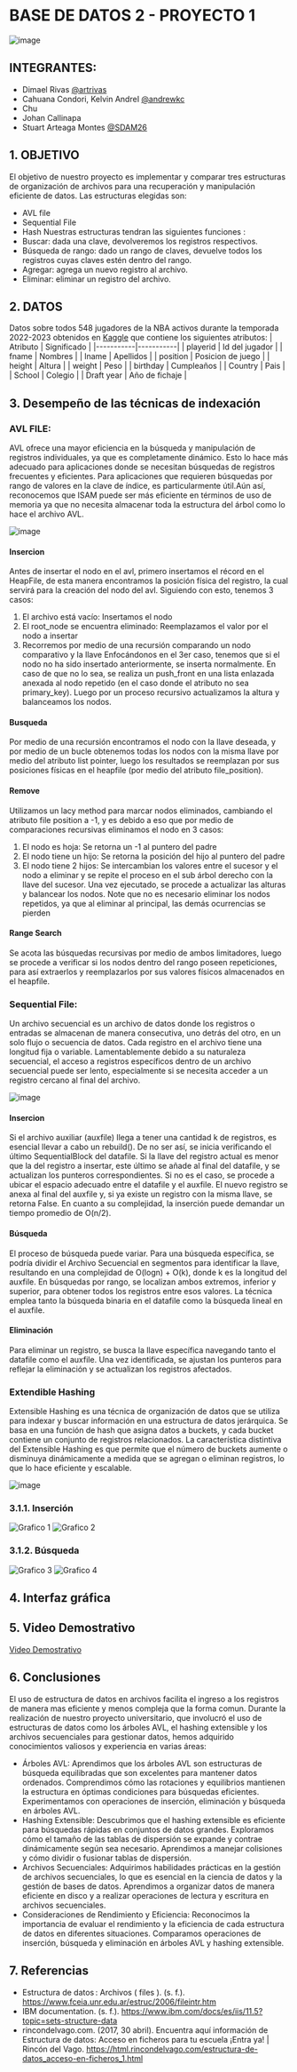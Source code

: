 # BASE DE DATOS 2 - PROYECTO 1
![image](https://github.com/artrivas/proyecto1DB/assets/87825436/b57c62e9-cc40-46d5-b31e-83a93daf1089)

## INTEGRANTES:

* Dimael Rivas [@artrivas](https://github.com/artrivas)
* Cahuana Condori, Kelvin AndreI [@andrewkc](https://github.com/andrewkc) 
* Chu
* Johan Callinapa
* Stuart Arteaga Montes [@SDAM26](https://github.com/SDAM26)

## 1. OBJETIVO
El objetivo de nuestro proyecto es implementar y comparar tres estructuras de organización de archivos para una recuperación y manipulación eficiente de datos. Las estructuras elegidas son:
* AVL file
* Sequential File
* Hash
Nuestras estructuras tendran las siguientes funciones :
* Buscar: dada una clave, devolveremos los registros respectivos.
* Búsqueda de rango: dado un rango de claves, devuelve todos los registros cuyas claves estén dentro del rango.
* Agregar: agrega un nuevo registro al archivo.
* Eliminar: eliminar un registro del archivo.
## 2. DATOS 
Datos sobre todos 548 jugadores de la NBA activos durante la temporada 2022-2023 obtenidos en [Kaggle](https://www.kaggle.com/datasets/szymonjwiak/nba-active-players-data-images)  que contiene los siguientes atributos:
| Atributo | Significado |
|-----------|-----------|
| playerid    | Id del jugador   |
|   fname  | Nombres    |
| lname    | Apellidos    |
| position    | Posicion de juego   |
| height     | Altura    |
| weight    | Peso    |
| birthday   | Cumpleaños    |
| Country    | Pais   |
| School    | Colegio    |
| Draft year    | Año de fichaje    |
## 3. Desempeño de las técnicas de indexación 
### AVL FILE:
AVL ofrece una mayor eficiencia en la búsqueda y manipulación de registros individuales, ya que es completamente dinámico. Esto lo hace más adecuado para aplicaciones donde se necesitan búsquedas de registros frecuentes y eficientes. Para aplicaciones que requieren búsquedas por rango de valores en la clave de índice, es particularmente útil.Aún así, reconocemos que ISAM puede ser más eficiente en términos de uso de memoria ya que no necesita almacenar toda la estructura del árbol como lo hace el archivo AVL.

![image](https://github.com/artrivas/proyecto1DB/assets/87825436/44403560-f8f6-42e8-bfe4-b3bdda6d0240)

#### Insercion
Antes de insertar el nodo en el avl, primero insertamos el récord en el HeapFile, de esta manera encontramos la posición física del registro, la cual servirá para la creación del nodo del avl. Siguiendo con esto, tenemos 3 casos:
  1. El archivo está vacío: Insertamos el nodo
  2. El root_node se encuentra eliminado: Reemplazamos el valor por el nodo a insertar
  3. Recorremos por medio de una recursión comparando un nodo comparativo y la llave
Enfocándonos en el 3er caso, tenemos que si el nodo no ha sido insertado anteriormente, se inserta normalmente. En caso de que no lo sea, se realiza un push_front en una lista enlazada anexada al nodo repetido (en el caso donde el atributo no sea primary_key). Luego por un proceso recursivo actualizamos la altura y balanceamos los nodos.

#### Busqueda
Por medio de una recursión encontramos el nodo con la llave deseada, y por medio de un bucle obtenemos todas los nodos con la misma llave por medio del atributo list pointer, luego los resultados se reemplazan por sus posiciones físicas en el heapfile (por medio del atributo file_position).

#### Remove
Utilizamos un lacy method para marcar nodos eliminados, cambiando el atributo file position a -1, y es debido a eso que por medio de comparaciones recursivas eliminamos el nodo en 3 casos:
  1. El nodo es hoja: Se retorna un -1 al puntero del padre
  2. El nodo tiene un hijo: Se retorna la posición del hijo al puntero del padre
  3. El nodo tiene 2 hijos: Se intercambian los valores entre el sucesor y el nodo a eliminar y se repite el proceso en el sub árbol derecho con la llave del sucesor.
Una vez ejecutado, se procede a actualizar las alturas y balancear los nodos. Note que no es necesario eliminar los nodos repetidos, ya que al eliminar al principal, las demás ocurrencias se pierden

#### Range Search
Se acota las búsquedas recursivas por medio de ambos limitadores, luego se procede a verificar si los nodos dentro del rango poseen repeticiones, para así extraerlos y reemplazarlos por sus valores físicos almacenados en el heapfile.


### Sequential File:
Un archivo secuencial es un archivo de datos donde los registros o entradas se almacenan de manera consecutiva, uno detrás del otro, en un solo flujo o secuencia de datos. Cada registro en el archivo tiene una longitud fija o variable. Lamentablemente debido a su naturaleza secuencial, el acceso a registros específicos dentro de un archivo secuencial puede ser lento, especialmente si se necesita acceder a un registro cercano al final del archivo.

![image](https://github.com/artrivas/proyecto1DB/assets/87825436/c27ab987-089a-4418-b1d4-0ff72e27d851)
#### Insercion
Si el archivo auxiliar (auxfile) llega a tener una cantidad k de registros, es esencial llevar a cabo un rebuild(). De no ser así, se inicia verificando el último SequentialBlock del datafile. Si la llave del registro actual es menor que la del registro a insertar, este último se añade al final del datafile, y se actualizan los punteros correspondientes. Si no es el caso, se procede a ubicar el espacio adecuado entre el datafile y el auxfile. El nuevo registro se anexa al final del auxfile y, si ya existe un registro con la misma llave, se retorna False. En cuanto a su complejidad, la inserción puede demandar un tiempo promedio de O(n/2).
#### Búsqueda 

El proceso de búsqueda puede variar. Para una búsqueda específica, se podría dividir el Archivo Secuencial en segmentos para identificar la llave, resultando en una complejidad de O(logn) + O(k), donde k es la longitud del auxfile. En búsquedas por rango, se localizan ambos extremos, inferior y superior, para obtener todos los registros entre esos valores. La técnica emplea tanto la búsqueda binaria en el datafile como la búsqueda lineal en el auxfile.


#### Eliminación

Para eliminar un registro, se busca la llave específica navegando tanto el datafile como el auxfile. Una vez identificada, se ajustan los punteros para reflejar la eliminación y se actualizan los registros afectados.


### Extendible Hashing 
Extensible Hashing es una técnica de organización de datos que se utiliza para indexar y buscar información en una estructura de datos jerárquica. Se basa en una función de hash que asigna datos a buckets, y cada bucket contiene un conjunto de registros relacionados. La característica distintiva del Extensible Hashing es que permite que el número de buckets aumente o disminuya dinámicamente a medida que se agregan o eliminan registros, lo que lo hace eficiente y escalable.

![image](https://github.com/artrivas/proyecto1DB/assets/87825436/1cde3731-62ba-4a11-a005-b63601966188)

### 3.1.1. Inserción
![Grafico 1](graficos/grafico1.png)
![Grafico 2](graficos/grafico2.png)
### 3.1.2. Búsqueda
![Grafico 3](graficos/grafico3.png)
![Grafico 4](graficos/grafico4.png)
## 4. Interfaz gráfica

## 5. Video Demostrativo
[Video Demostrativo](https://drive.google.com/drive/folders/1Dkh2F_ApZAGWXzrcB1O12xspLON71-JI?usp=sharing)
## 6. Conclusiones
El uso de estructura de datos en archivos facilita el ingreso a los registros de manera mas eficiente y menos compleja que la forma comun.
Durante la realización de nuestro proyecto universitario, que involucró el uso de estructuras de datos como los árboles AVL, el hashing extensible y los archivos secuenciales para gestionar datos, hemos adquirido conocimientos valiosos y experiencia en varias áreas:
* Árboles AVL:
Aprendimos que los árboles AVL son estructuras de búsqueda equilibradas que son excelentes para mantener datos ordenados.
Comprendimos cómo las rotaciones y equilibrios mantienen la estructura en óptimas condiciones para búsquedas eficientes.
Experimentamos con operaciones de inserción, eliminación y búsqueda en árboles AVL.
* Hashing Extensible:
Descubrimos que el hashing extensible es eficiente para búsquedas rápidas en conjuntos de datos grandes.
Exploramos cómo el tamaño de las tablas de dispersión se expande y contrae dinámicamente según sea necesario.
Aprendimos a manejar colisiones y cómo dividir o fusionar tablas de dispersión.
* Archivos Secuenciales:
Adquirimos habilidades prácticas en la gestión de archivos secuenciales, lo que es esencial en la ciencia de datos y la gestión de bases de datos.
Aprendimos a organizar datos de manera eficiente en disco y a realizar operaciones de lectura y escritura en archivos secuenciales.
* Consideraciones de Rendimiento y Eficiencia:
Reconocimos la importancia de evaluar el rendimiento y la eficiencia de cada estructura de datos en diferentes situaciones.
Comparamos operaciones de inserción, búsqueda y eliminación en árboles AVL y hashing extensible.
## 7. Referencias
* Estructura de datos : Archivos ( files ). (s. f.). https://www.fceia.unr.edu.ar/estruc/2006/fileintr.htm
* IBM documentation. (s. f.). https://www.ibm.com/docs/es/iis/11.5?topic=sets-structure-data
* rincondelvago.com. (2017, 30 abril). Encuentra aquí información de Estructura de datos: Acceso en ficheros para tu escuela ¡Entra ya! | Rincón del Vago. https://html.rincondelvago.com/estructura-de-datos_acceso-en-ficheros_1.html

